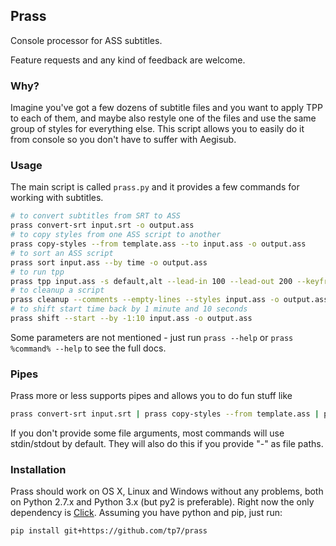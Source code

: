 ## Prass
Console processor for ASS subtitles.

Feature requests and any kind of feedback are welcome.

### Why?
Imagine you've got a few dozens of subtitle files and you want to apply TPP to each of them, and maybe also restyle one of the files and use the same group of styles for everything else. This script allows you to easily do it from console so you don't have to suffer with Aegisub.

### Usage
The main script is called `prass.py` and it provides a few commands for working with subtitles.
```bash
# to convert subtitles from SRT to ASS
prass convert-srt input.srt -o output.ass
# to copy styles from one ASS script to another
prass copy-styles --from template.ass --to input.ass -o output.ass
# to sort an ASS script
prass sort input.ass --by time -o output.ass
# to run tpp
prass tpp input.ass -s default,alt --lead-in 100 --lead-out 200 --keyframes kfs.txt --fps 23.976 --kf-before-start 150 --kf-after-start 150
# to cleanup a script
prass cleanup --comments --empty-lines --styles input.ass -o output.ass
# to shift start time back by 1 minute and 10 seconds
prass shift --start --by -1:10 input.ass -o output.ass
```
Some parameters are not mentioned - just run `prass --help` or `prass %command% --help` to see the full docs.

### Pipes
Prass more or less supports pipes and allows you to do fun stuff like
```bash
prass convert-srt input.srt | prass copy-styles --from template.ass | prass sort --by time | prass tpp --overlap 150 --gap 150 -o out.ass
```
If you don't provide some file arguments, most commands will use stdin/stdout by default. They will also do this if you provide "-" as file paths.

### Installation
Prass should work on OS X, Linux and Windows without any problems, both on Python 2.7.x and Python 3.x (but py2 is preferable). Right now the only dependency is [Click](http://click.pocoo.org/3/). Assuming you have python and pip, just run:
```bash
pip install git+https://github.com/tp7/prass
```
